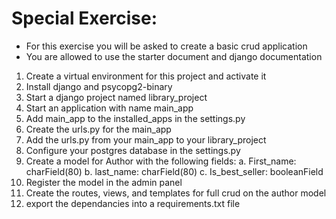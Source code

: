 # Special Exercise:

- For this exercise you will be asked to create a basic crud application
- You are allowed to use the starter document and django documentation

1. Create a virtual environment for this project and activate it
2. Install django and psycopg2-binary
3. Start a django project named library_project
4. Start an application with name main_app
5. Add main_app to the installed_apps in the settings.py
6. Create the urls.py for the main_app
7. Add the urls.py from your main_app to your library_project
8. Configure your postgres database in the settings.py
9. Create a model for Author with the following fields:
    a. First_name: charField(80)
    b. last_name: charField(80)
    c. Is_best_seller: booleanField
10. Register the model in the admin panel
11. Create the routes, views, and templates for full crud on the author model
12. export the dependancies into a requirements.txt file